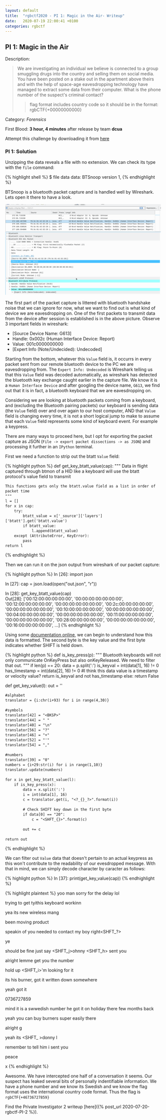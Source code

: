 ```yaml
---
layout: default
title:  "rgbctf2020 - PI 1: Magic in the Air- Writeup"
date:   2020-07-19 22:00:41 +0100
categories: rgbctf
---
```


## **PI 1: Magic in the Air**
Description: 
>We are investigating an individual we believe is connected to a group smuggling drugs into the country and selling them on social media. You have been posted on a stake out in the apartment above theirs and with the help of space-age eavesdropping technology have managed to extract some data from their computer. What is the phone number of the suspect's criminal contact?
>>flag format includes country code so it should be in the format: rgbCTF{+00000000000}

Category: *Forensics*

First Blood: **3 hour, 4 minutes** after release  by team **dcua**

Attempt this challenge by downloading it from [here][gdrive-PI1]

### PI 1: Solution

Unzipping the data reveals a file with no extension. We can check its type with the `file` command:

{% highlight shell %}
$ file data
data: BTSnoop version 1,
{% endhighlight %}

BTSnoop is a bluetooth packet capture and is handled well by Wireshark. Lets open it there to have a look.

![image](/assets/images/rgbctf/pi/pi1_wireshark1.png)

The first part of the packet capture is littered with bluetooth handshake noise that we can ignore for now, what we want to find out is what kind of device we are eavesdropping on. One of the first packets to transmit data from the device after session is established is in the above picture. Observe 3 important fields in wireshark:

- [Source Device Name:   G613]
- Handle: 0x002c (Human Interface Device: Report)
- Value: 001c0000000000
- [Expert Info (Note/Undecided): Undecoded]

Starting from the bottom, whatever this `Value` field is, it occurrs in every packet sent from our remote bluetooth device to the PC we are eavesdropping from. The `Expert Info: Undecoded` is Wireshark telling us that this `Value` field was decoded automatically, as wireshark has detected the bluetooth key exchange caught earlier in the capture file. We know it is a `Human Interface Device` and after googling the device name, `G613`, we find out that it is in fact, a bluetooth keyboard that we are eavesdropping on.

Considering we are looking at bluetooth packets coming from a keyboard, and (excluding the Bluetooth pairing packets) our keyboard is sending data (the `Value` field) over and over again to our host computer, AND that `Value` field is changing every time, it is not a short logical jump to make to assume that each `Value` field represents some kind of keyboard event. For example a keypress.

There are many ways to proceed here, but I opt for exporting the packet capture as JSON (`File -> export packet dissections -> as JSON`) and processing it further in an `IPython` terminal.

First we need a function to strip out the btatt `Value` field:

{% highlight python %}
def get_key_btatt_value(cap):
    """ Data in flight captured through btmon of a HID like a keyboard will use the btatt protocol's value field to transmit

    This functions gets only the btatt.value field as a list in order of packet time
    """
    l = []
    for x in cap:
        try:
            btatt_value = x['_source']['layers']['btatt'].get('btatt.value')
            if btatt_value:
                l.append(btatt_value)
        except (AttributeError, KeyError):
            pass
    return l
{% endhighlight %}

Then we can run it on the json output from wireshark of our packet capture:

{% highlight python %}
In [26]: import json                                                                  

In [27]: cap = json.load(open("out.json", "r"))                                       

In [28]: get_key_btatt_value(cap)                                            
Out[28]: 
['00:12:00:00:00:00:00',
 '00:00:00:00:00:00:00',
 '00:12:00:00:00:00:00',
 '00:00:00:00:00:00:00',
 '00:2c:00:00:00:00:00',
 '00:00:00:00:00:00:00',
 '00:10:00:00:00:00:00',
 '00:00:00:00:00:00:00',
 '00:04:00:00:00:00:00',
 '00:00:00:00:00:00:00',
 '00:11:00:00:00:00:00',
 '00:00:00:00:00:00:00',
 '00:28:00:00:00:00:00',
 '00:00:00:00:00:00:00',
 '00:16:00:00:00:00:00',
 ...]
{% endhighlight %}

Using some [documentation online][btusbhid], we can begin to understand how this data is formatted. The second byte is the key value and the first byte indicates whether SHIFT is held down.

{% highlight python %}
def is_key_press(p):
    """ Bluetooth keyboards will not only communicate OnKeyPress
    but also onKeyReleased. We need to filter that out.
    """
    if len(p) == 20:
    	data = p.split(':')
    	is_keyval = int(data[1], 16) != 0
    	has_timestamp = int(data[2], 16) != 0 #I think this data value is a timestamp or velocity value?
    	return is_keyval and not has_timestamp
    else:
        return False


def get_key_value(l):
    out = ''

    #alphabet
    translator = {i:chr(i+93) for i in range(4,30)}

    #symbols
    translator[42] = "<BKSP>"
    translator[44] = " "
    translator[40] = "\n"
    translator[56] = "?"
    translator[46] = "+"
    translator[52] = "'"
    translator[54] = ","

    #numbers
    translator[39] = "0"
    numbers = {i+29:str(i) for i in range(1,10)}
    translator.update(numbers)

    for x in get_key_btatt_value(l):
        if is_key_press(x):
            data = x.split(':')
            i = int(data[1], 16)
            c = translator.get(i, "<?_{}_?>".format(i))
            
            # Check SHIFT key down in the first byte 
            if data[0] == "20":
                c = "<SHFT_{}>".format(c)
            
            out += c

    return out
{% endhighlight %}

We can filter out `Value` data that doesn't pertain to an actual keypress as this won't contribute to the readability of our evesdropped message. With that in mind, we can simply decode character by caracter as follows:


{% highlight python %}
In [37]: print(get_key_value(cap))
{% endhighlight %}

{% highlight plaintext %}
yoo man
sorry for the delay lol

trying to get tyi<BKSP><BKSP><BKSP>this keyboard workinn

yea its new<?_55_?> wireless mang<BKSP><?_55_?> 

been moving product

speakin of you needed to contact my boy right<SHFT_?>

ye

should be fine just say <SHFT_j>ohnny <SHFT_h> sent you

alright lemme get you the number

hold up <SHFT_i>'m looking for it

its his burner, got it written down somewhere

yeah got it

0736727859

mind it is a swwedish number<?_55_?> he got it on holiday there few months back

yeah you can buy burners super easily there

alright g

yeah its <SHFT_ >donny l

remember to tell him i sent you

peace

x
{% endhighlight %}

Awesome. We have intercepted one half of a conversation it seems. Our suspect has leaked several bits of personally indentifiable information. We have a phone number and we know its Swedish and we know the flag format uses the international country code format. Thus the flag is `rgbCTF{+46736727859}`

Find the Private Investigator 2 writeup [here]({% post_url 2020-07-20-rgbctf-PI-2 %}).




[btusbhid]: https://cdn.sparkfun.com/datasheets/Wireless/Bluetooth/RN-HID-User-Guide-v1.0r.pdf
[gdrive-PI1]: https://drive.google.com/uc?export=download&id=1URjUEjUnO_Z1eDdsf2FSDRnFbS0TpNc6